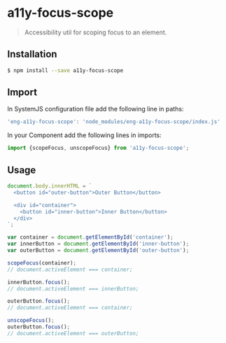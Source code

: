 # a11y-focus-scope

> Accessibility util for scoping focus to an element.

## Installation

```sh
$ npm install --save a11y-focus-scope
```

## Import

In SystemJS configuration file add the following line in paths:

```js
'eng-a11y-focus-scope': 'node_modules/eng-a11y-focus-scope/index.js'
```

In your Component add the following lines in imports:

```js
import {scopeFocus, unscopeFocus} from 'a11y-focus-scope';
```

## Usage

```js
document.body.innerHTML = `
  <button id="outer-button">Outer Button</button>

  <div id="container">
    <button id="inner-button">Inner Button</button>
  </div>
`;

var container = document.getElementById('container');
var innerButton = document.getElementById('inner-button');
var outerButton = document.getElementById('outer-button');

scopeFocus(container);
// document.activeElement === container;

innerButton.focus();
// document.activeElement === innerButton;

outerButton.focus();
// document.activeElement === container;

unscopeFocus();
outerButton.focus();
// document.activeElement === outerButton;
```
